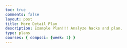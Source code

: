 ```yaml
---
toc: true
comments: false
layout: post
title: More Detail Plan
description: Example Plan!!! Analyze hacks and plan.
type: plans
courses: { compsci: {week: 1} }
---
```


